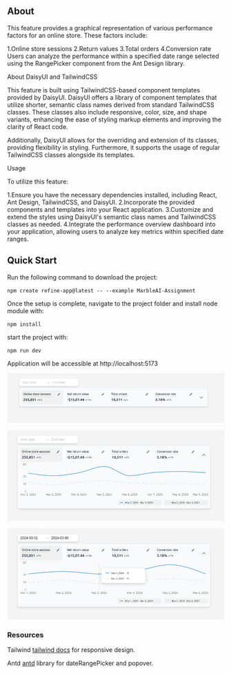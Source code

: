 ## About

This feature provides a graphical representation of various performance factors for an online store. These factors include:

1.Online store sessions
2.Return values
3.Total orders
4.Conversion rate
Users can analyze the performance within a specified date range selected using the RangePicker component from the Ant Design library.

About DaisyUI and TailwindCSS

This feature is built using TailwindCSS-based component templates provided by DaisyUI. DaisyUI offers a library of component templates that utilize shorter, semantic class names derived from standard TailwindCSS classes. These classes also include responsive, color, size, and shape variants, enhancing the ease of styling markup elements and improving the clarity of React code.

Additionally, DaisyUI allows for the overriding and extension of its classes, providing flexibility in styling. Furthermore, it supports the usage of regular TailwindCSS classes alongside its templates.

Usage

To utilize this feature:

1.Ensure you have the necessary dependencies installed, including React, Ant Design, TailwindCSS, and DaisyUI.
2.Incorporate the provided components and templates into your React application.
3.Customize and extend the styles using DaisyUI's semantic class names and TailwindCSS classes as needed.
4.Integrate the performance overview dashboard into your application, allowing users to analyze key metrics within specified date ranges.

## Quick Start

Run the following command to download the project:

```
npm create refine-app@latest -- --example MarbleAI-Assignment
```

Once the setup is complete, navigate to the project folder and install node module with:

```
npm install
```

start the project with:

```
npm run dev
```

Application will be accessible at http://localhost:5173

![OverAll View](src/images/OverallView.png "OverAll View")

![Expanded View](src/images/ExpandedView.png "Expanded View")

![Selected Range View](src/images/SelectedRangeView.png "Selected Range View")

### Resources

Tailwind [tailwind docs](https://tailwindcss.com/docs/installation) for responsive design.

Antd [antd](https://ant.design/components) library for dateRangePicker and popover.